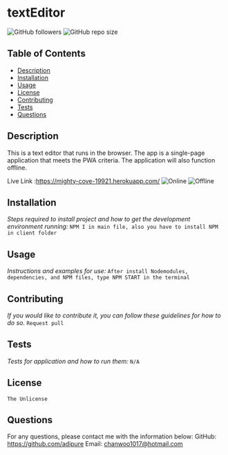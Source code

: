 # textEditor
![GitHub followers](https://img.shields.io/github/followers/adipure?style=social) 
![GitHub repo size](https://img.shields.io/github/repo-size/Abraham-Solis/https://github.com/adipure)

  ## Table of Contents
  - [Description](#description)
  - [Installation](#installation)
  - [Usage](#usage)
  - [License](#license)
  - [Contributing](#contributing)
  - [Tests](#tests)
  - [Questions](#questions)

  ## Description
  This is a text editor that runs in the browser. The app is a single-page application that meets the PWA criteria. The application will also function offline.

  Live Link :https://mighty-cove-19921.herokuapp.com/
  <img src="https://user-images.githubusercontent.com/92957388/150263050-58ce9577-07d2-4cb5-8da2-120e21383e42.PNG" alt="Online">
  <img src="https://user-images.githubusercontent.com/92957388/150263055-3fdad48d-ad32-43fa-9084-4ecd63aa468f.PNG" alt="Offline">

  ## Installation
  *Steps required to install project and how to get the development environment running:*
  `NPM I in main file, also you have to install NPM in client folder`

  ## Usage
  *Instructions and examples for use:*
  `After install Nodemodules, dependencies, and NPM files, type NPM START in the terminal`

  ## Contributing
  *If you would like to contribute it, you can follow these guidelines for how to do so.*
  `Request pull`
  
  ## Tests
  *Tests for application and how to run them:*
  `N/A`

  ## License
  `The Unlicense`

  ## Questions
  For any questions, please contact me with the information below:
  GitHub: https://github.com/adipure
  Email: chanwoo1017@hotmail.com
